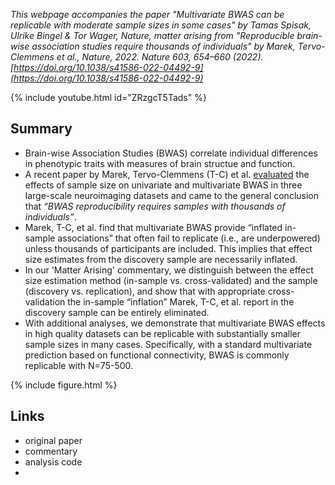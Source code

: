 
*This webpage accompanies the paper "Multivariate BWAS can be replicable with moderate sample sizes in some cases"
by Tamas Spisak, Ulrike Bingel & Tor Wager, Nature, matter arising from
"Reproducible brain-wise association studies require thousands of individuals" by Marek, Tervo-Clemmens et al.,
Nature, 2022. Nature 603, 654–660 (2022). [https://doi.org/10.1038/s41586-022-04492-9](https://doi.org/10.1038/s41586-022-04492-9)*

{% include youtube.html id="ZRzgcT5Tads" %}



## Summary

- Brain-wise Association Studies (BWAS) correlate individual differences in phenotypic traits with measures of brain structue and function.
- A recent paper by Marek, Tervo-Clemmens (T-C) et al. [evaluated](https://doi.org/10.1038/s41586-022-04492-9) the effects of sample size on univariate and multivariate BWAS in three large-scale neuroimaging datasets and came to the general conclusion that *“BWAS reproducibility requires samples with thousands of individuals”*. 
- Marek, T-C, et al. find that multivariate BWAS provide “inflated in-sample associations” that often fail to replicate (i.e., are underpowered) unless thousands of participants are included. This implies that effect size estimates from the discovery sample are necessarily inflated.
- In our 'Matter Arising' commentary, we distinguish between the effect size estimation method (in-sample vs. cross-validated) and the sample (discovery vs. replication), and show that with appropriate cross-validation the in-sample “inflation” Marek, T-C, et al. report in the discovery sample can be entirely eliminated. 
- With additional analyses, we demonstrate that multivariate BWAS effects in high quality datasets can be replicable with substantially smaller sample sizes in many cases. Specifically, with a standard multivariate prediction based on functional connectivity, BWAS is commonly replicable with N=75-500.


{% include figure.html %}





## Links
- original paper
- commentary
- analysis code
- 
